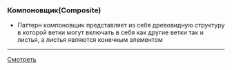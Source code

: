 ### Компоновщик(Composite)

- Паттерн компоновщик представляет из себя древовидную структуру  
  в которой ветки могут включать в себя как другие ветки так и  
  листья, а листья являются конечным элементом

---

[Смотреть](composite.go)
